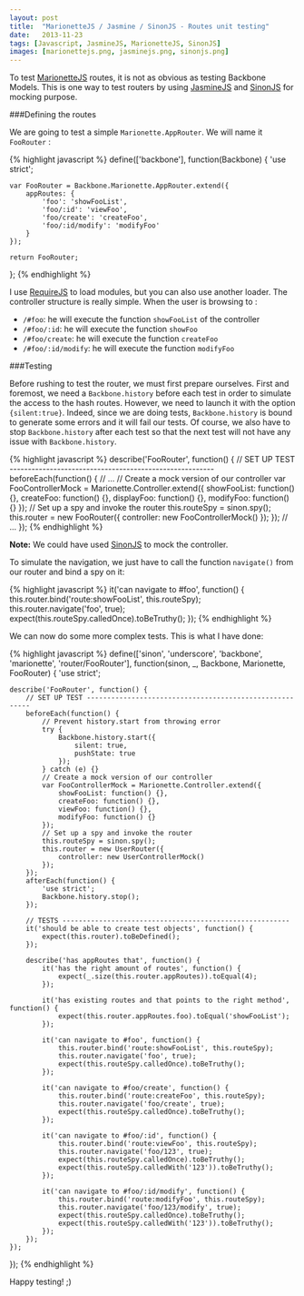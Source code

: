 ```yaml
---
layout: post
title:  "MarionetteJS / Jasmine / SinonJS - Routes unit testing"
date:   2013-11-23
tags: [Javascript, JasmineJS, MarionetteJS, SinonJS]
images: [marionettejs.png, jasminejs.png, sinonjs.png]
---
```


To test [MarionetteJS][marionettejs] routes, it is not as obvious as testing Backbone Models.
This is one way to test routers by using [JasmineJS][jasminejs] and [SinonJS][sinonjs] for mocking purpose.

###Defining the routes

We are going to test a simple `Marionette.AppRouter`.
We will name it `FooRouter` :

{% highlight javascript %}
define(['backbone'], function(Backbone) {
    'use strict';

    var FooRouter = Backbone.Marionette.AppRouter.extend({
        appRoutes: {
            'foo': 'showFooList',
            'foo/:id': 'viewFoo',
            'foo/create': 'createFoo',
            'foo/:id/modify': 'modifyFoo'
        }
    });

    return FooRouter;
};
{% endhighlight %}

I use [RequireJS][requirejs] to load modules, but you can also use another loader.
The controller structure is really simple. When the user is browsing to :

* `/#foo`: he will execute the function `showFooList` of the controller
* `/#foo/:id`: he will execute the function `showFoo`
* `/#foo/create`: he will execute the function `createFoo`
* `/#foo/:id/modify`: he will execute the function `modifyFoo`

###Testing

Before rushing to test the router, we must first prepare ourselves.
First and foremost, we need a `Backbone.history` before each test in order to simulate the access to the hash routes.
However, we need to launch it with the option `{silent:true}`. Indeed, since we are doing tests, `Backbone.history` is bound to generate some errors and it will fail our tests.
Of course, we also have to stop `Backbone.history` after each test so that the next test will not have any issue with `Backbone.history`.

{% highlight javascript %}
describe('FooRouter', function() {
    // SET UP TEST --------------------------------------------------------
    beforeEach(function() {
        // ...
        // Create a mock version of our controller
        var FooControllerMock = Marionette.Controller.extend({
            showFooList: function() {},
            createFoo: function() {},
            displayFoo: function() {},
            modifyFoo: function() {}
        });
        // Set up a spy and invoke the router
        this.routeSpy = sinon.spy();
        this.router = new FooRouter({
            controller: new FooControllerMock()
        });
    });
    // ...
});
{% endhighlight %}

**Note:** We could have used [SinonJS][sinonjs] to mock the controller.

To simulate the navigation, we just have to call the function `navigate()` from our router and bind a spy on it:

{% highlight javascript %}
it('can navigate to #foo', function() {
    this.router.bind('route:showFooList', this.routeSpy);
    this.router.navigate('foo', true);
    expect(this.routeSpy.calledOnce).toBeTruthy();
});
{% endhighlight %}

We can now do some more complex tests. This is what I have done:

{% highlight javascript %}
define(['sinon', 'underscore', 'backbone', 'marionette', 'router/FooRouter'], function(sinon, _, Backbone, Marionette, FooRouter) {
    'use strict';

    describe('FooRouter', function() {
        // SET UP TEST --------------------------------------------------------
        beforeEach(function() {
            // Prevent history.start from throwing error
            try {
                Backbone.history.start({
                    silent: true,
                    pushState: true
                });
		    } catch (e) {}
            // Create a mock version of our controller
            var FooControllerMock = Marionette.Controller.extend({
                showFooList: function() {},
                createFoo: function() {},
                viewFoo: function() {},
                modifyFoo: function() {}
            });
            // Set up a spy and invoke the router
            this.routeSpy = sinon.spy();
            this.router = new UserRouter({
                controller: new UserControllerMock()
            });
        });
        afterEach(function() {
            'use strict';
            Backbone.history.stop();
		});

        // TESTS --------------------------------------------------------
        it('should be able to create test objects', function() {
            expect(this.router).toBeDefined();
        });

        describe('has appRoutes that', function() {
            it('has the right amount of routes', function() {
                expect(_.size(this.router.appRoutes)).toEqual(4);
            });

            it('has existing routes and that points to the right method', function() {
                expect(this.router.appRoutes.foo).toEqual('showFooList');
            });

            it('can navigate to #foo', function() {
                this.router.bind('route:showFooList', this.routeSpy);
                this.router.navigate('foo', true);
                expect(this.routeSpy.calledOnce).toBeTruthy();
            });

            it('can navigate to #foo/create', function() {
                this.router.bind('route:createFoo', this.routeSpy);
                this.router.navigate('foo/create', true);
                expect(this.routeSpy.calledOnce).toBeTruthy();
            });

            it('can navigate to #foo/:id', function() {
                this.router.bind('route:viewFoo', this.routeSpy);
                this.router.navigate('foo/123', true);
                expect(this.routeSpy.calledOnce).toBeTruthy();
                expect(this.routeSpy.calledWith('123')).toBeTruthy();
            });

            it('can navigate to #foo/:id/modify', function() {
                this.router.bind('route:modifyFoo', this.routeSpy);
                this.router.navigate('foo/123/modify', true);
                expect(this.routeSpy.calledOnce).toBeTruthy();
                expect(this.routeSpy.calledWith('123')).toBeTruthy();
            });
        });
    });
});
{% endhighlight %}

Happy testing! ;)

[marionettejs]: http://marionettejs.com/
[jasminejs]:    http://pivotal.github.io/jasmine/
[sinonjs]:      http://sinonjs.org
[requirejs]:    http://requirejs.org/
